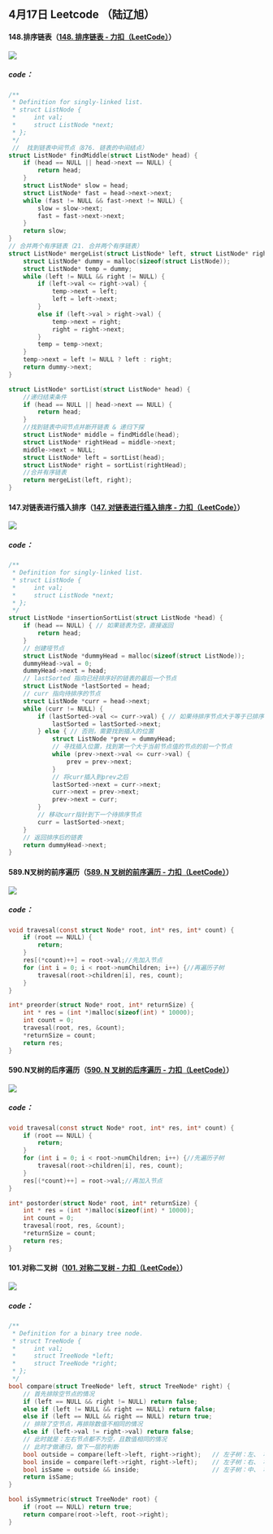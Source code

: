 ## 4月17日 Leetcode （陆辽旭）

#### 148.排序链表（[148. 排序链表 - 力扣（LeetCode）](https://leetcode.cn/problems/sort-list/description/)）

![](https://gitee.com/knoci/picture/raw/master/QQ截图20240417182340.png)

##### code：

```c
/**
 * Definition for singly-linked list.
 * struct ListNode {
 *     int val;
 *     struct ListNode *next;
 * };
 */
 //  找到链表中间节点（876. 链表的中间结点）
struct ListNode* findMiddle(struct ListNode* head) {
    if (head == NULL || head->next == NULL) {
        return head;
    }
    struct ListNode* slow = head;
    struct ListNode* fast = head->next->next;
    while (fast != NULL && fast->next != NULL) {
        slow = slow->next;
        fast = fast->next->next;
    }
    return slow;
}
// 合并两个有序链表（21. 合并两个有序链表）
struct ListNode* mergeList(struct ListNode* left, struct ListNode* right) {
    struct ListNode* dummy = malloc(sizeof(struct ListNode));
    struct ListNode* temp = dummy;
    while (left != NULL && right != NULL) {
        if (left->val <= right->val) {
            temp->next = left;
            left = left->next;
        }
        else if (left->val > right->val) {
            temp->next = right;
            right = right->next;
        }
        temp = temp->next;
    }
    temp->next = left != NULL ? left : right;
    return dummy->next;
}

struct ListNode* sortList(struct ListNode* head) {
    //递归结束条件
    if (head == NULL || head->next == NULL) {
        return head;
    }
    //找到链表中间节点并断开链表 & 递归下探
    struct ListNode* middle = findMiddle(head);
    struct ListNode* rightHead = middle->next;
    middle->next = NULL;
    struct ListNode* left = sortList(head);
    struct ListNode* right = sortList(rightHead);
    //合并有序链表
    return mergeList(left, right);
}
```





#### 147.对链表进行插入排序（[147. 对链表进行插入排序 - 力扣（LeetCode）](https://leetcode.cn/problems/insertion-sort-list/description/)）

![](https://gitee.com/knoci/picture/raw/master/QQ截图20240417184217.png)

##### code：

```c
/**
 * Definition for singly-linked list.
 * struct ListNode {
 *     int val;
 *     struct ListNode *next;
 * };
 */
struct ListNode *insertionSortList(struct ListNode *head) {
    if (head == NULL) { // 如果链表为空，直接返回
        return head;
    }
    // 创建哑节点
    struct ListNode *dummyHead = malloc(sizeof(struct ListNode));
    dummyHead->val = 0;
    dummyHead->next = head;
    // lastSorted 指向已经排序好的链表的最后一个节点
    struct ListNode *lastSorted = head;
    // curr 指向待排序的节点
    struct ListNode *curr = head->next;
    while (curr != NULL) {
        if (lastSorted->val <= curr->val) { // 如果待排序节点大于等于已排序链表的最后一个节点，直接将lastSorted向后移动一位
            lastSorted = lastSorted->next;
        } else { // 否则，需要找到插入的位置
            struct ListNode *prev = dummyHead;
            // 寻找插入位置，找到第一个大于当前节点值的节点的前一个节点
            while (prev->next->val <= curr->val) {
                prev = prev->next;
            }
            // 将curr插入到prev之后
            lastSorted->next = curr->next;
            curr->next = prev->next;
            prev->next = curr;
        }
        // 移动curr指针到下一个待排序节点
        curr = lastSorted->next;
    }
    // 返回排序后的链表
    return dummyHead->next;
}
```





#### 589.N叉树的前序遍历（[589. N 叉树的前序遍历 - 力扣（LeetCode）](https://leetcode.cn/problems/n-ary-tree-preorder-traversal/description/)）

![](https://gitee.com/knoci/picture/raw/master/QQ截图20240417192604.png)

##### code：

```c
void travesal(const struct Node* root, int* res, int* count) {
    if (root == NULL) {
        return;
    }
    res[(*count)++] = root->val;//先加入节点
    for (int i = 0; i < root->numChildren; i++) {//再遍历子树
        travesal(root->children[i], res, count);
    }
}

int* preorder(struct Node* root, int* returnSize) {
    int * res = (int *)malloc(sizeof(int) * 10000);
    int count = 0;
    travesal(root, res, &count);
    *returnSize = count;
    return res;
}
```





#### 590.N叉树的后序遍历（[590. N 叉树的后序遍历 - 力扣（LeetCode）](https://leetcode.cn/problems/n-ary-tree-postorder-traversal/description/)）

![](https://gitee.com/knoci/picture/raw/master/QQ截图20240417193533.png)

##### code：

```c
void travesal(const struct Node* root, int* res, int* count) {
    if (root == NULL) {
        return;
    }
    for (int i = 0; i < root->numChildren; i++) {//先遍历子树
        travesal(root->children[i], res, count);
    }
    res[(*count)++] = root->val;//再加入节点
}

int* postorder(struct Node* root, int* returnSize) {
    int * res = (int *)malloc(sizeof(int) * 10000);
    int count = 0;
    travesal(root, res, &count);
    *returnSize = count;
    return res;
}
```





#### 101.对称二叉树（[101. 对称二叉树 - 力扣（LeetCode）](https://leetcode.cn/problems/symmetric-tree/description/)）

![](https://gitee.com/knoci/picture/raw/master/QQ截图20240417210355.png)

##### code：

```c
/**
 * Definition for a binary tree node.
 * struct TreeNode {
 *     int val;
 *     struct TreeNode *left;
 *     struct TreeNode *right;
 * };
 */
bool compare(struct TreeNode* left, struct TreeNode* right) {
    // 首先排除空节点的情况
    if (left == NULL && right != NULL) return false;
    else if (left != NULL && right == NULL) return false;
    else if (left == NULL && right == NULL) return true;
    // 排除了空节点，再排除数值不相同的情况
    else if (left->val != right->val) return false;
    // 此时就是：左右节点都不为空，且数值相同的情况
    // 此时才做递归，做下一层的判断
    bool outside = compare(left->left, right->right);   // 左子树：左、 右子树：右
    bool inside = compare(left->right, right->left);    // 左子树：右、 右子树：左
    bool isSame = outside && inside;                    // 左子树：中、 右子树：中 （逻辑处理）
    return isSame;
}

bool isSymmetric(struct TreeNode* root) {
    if (root == NULL) return true;
    return compare(root->left, root->right);
}
```

